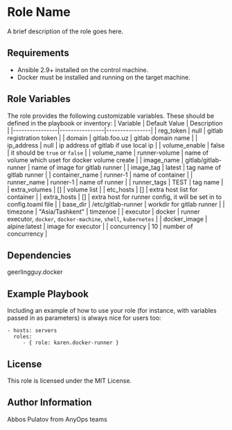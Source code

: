 Role Name
=========

A brief description of the role goes here.

Requirements
------------

* Ansible 2.9+ installed on the control machine.
* Docker must be installed and running on the target machine.

Role Variables
--------------

The role provides the following customizable variables. These should be defined in the playbook or inventory:
| Variable       | Default Value  | Description    |
|----------------|----------------|----------------|
| reg_token      | null           | gitlab registration token |
| domain         | gitlab.foo.uz  | gitlab domain name |
| ip_address     | null           | ip address of gitlab if use local ip |
| volume_enable  | false          | it should be `true` or `false` |
| volume_name    | runner-volume  | name of volume which uset for docker volume create |
| image_name     | gitlab/gitlab-runner | name of image for gitlab runner |
| image_tag      | latest         | tag name of gitlab runner |
| container_name | runner-1       | name of container |
| runner_name    | runner-1       | name of runner   |
| runner_tags    | TEST           | tag name    |
| extra_volumes  | []             | volume list     |
| etc_hosts      | []             | extra host list for container |
| extra_hosts    | []             | extra host for runner config, it will be set in to config.toaml file |
| base_dir       | /etc/gitlab-runner | workdir for gitlab runner |
| timezone       | "Asia/Tashkent" | timzenoe |
| executor       | docker          | runner executor, `docker`, `docker-machine`, `shell`, `kubernetes` |
|  docker_image  | alpine:latest   | image for executor |
| concurrency    | 10              | number of concurrency |

Dependencies
------------

geerlingguy.docker 

Example Playbook
----------------

Including an example of how to use your role (for instance, with variables passed in as parameters) is always nice for users too:

    - hosts: servers
      roles:
         - { role: karen.docker-runner }

License
-------

This role is licensed under the MIT License.

Author Information
------------------

Abbos Pulatov from AnyOps teams
